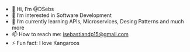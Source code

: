 - 👋 Hi, I’m @DSebs
- 👀 I’m interested in Software Development
- 🌱 I’m currently learning APIs, Microservices, Desing Patterns and much more
- 📫 How to reach me: isebastiandp15@gmail.com
- ⚡ Fun fact: I love Kangaroos

<!---
DSebs/DSebs is a ✨ special ✨ repository because its `README.md` (this file) appears on your GitHub profile.
You can click the Preview link to take a look at your changes.
--->
